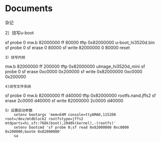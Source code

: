 Documents
=========

杂记



2）烧写u-boot

sf probe 0
mw.b 82000000 ff 80000
tftp 0x82000000 u-boot_hi3520d.bin
sf probe 0
sf erase 0 80000
sf write 82000000 0 80000
reset

    3）烧写内核

mw.b 82000000 ff 200000
tftp 0x82000000 uImage_hi3520d_mini
sf probe 0
sf erase 0xc0000 0x200000
sf write 0x82000000 0xc0000 0x200000

    4)烧写文件系统
sf probe 0
mw.b 82000000 ff d40000
tftp 0x82000000 rootfs.nand.jffs2
sf erase 2c0000 d40000
sf write 82000000 2c0000 d40000

    5）设置启动参数
        setenv bootargs 'mem=64M console=ttyAMA0,115200 root=/dev/mtdblock2 rootfstype=jffs2 mtdparts=hi_sfc:768k(boot),2048k(kernel),-(rootfs)'
        setenv bootcmd 'sf probe 0;sf read 0x82000000 0xc0000 0x200000;bootm 0x82000000'
        sa
